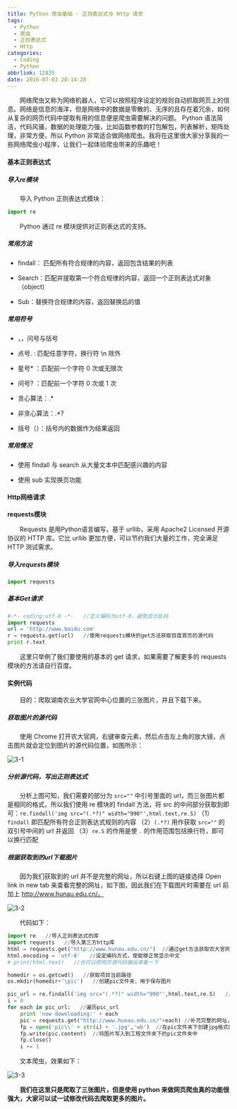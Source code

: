 ```yaml
---
title: Python 爬虫基础 - 正则表达式与 Http 请求
tags:
  - Python
  - 爬虫
  - 正则表达式
  - Http
categories:
  - Coding
  - Python
abbrlink: 12835
date: 2016-07-03 20:14:28
---
```


　　网络爬虫又称为网络机器人，它可以按照程序设定的规则自动抓取网页上的信息。网络是信息的海洋，但是网络中的数据是零散的、无序的且存在着冗余，如何从复杂的网页代码中提取有用的信息便是爬虫需要解决的问题。 Python 语法简洁，代码风骚，数据的处理能力强，比如函数参数的打包解包，列表解析，矩阵处理，非常方便，所以 Python 非常适合做网络爬虫。我将在这里很大家分享我的一些网络爬虫小程序，让我们一起体验爬虫带来的乐趣吧！

<!--more-->

#### 基本正则表达式

##### 导入re模块

　　导入 Python 正则表达式模块：

```python
import re
```

　　Python 通过 re 模块提供对正则表达式的支持。

##### 常用方法

- findall： 匹配所有符合规律的内容，返回包含结果的列表

- Search：匹配并提取第一个符合规律的内容，返回一个正则表达式对象（object)

- Sub：替换符合规律的内容，返回替换后的值

##### 常用符号

- ，，问号与括号

- 点号.  :  匹配任意字符，换行符 \n 除外

- 星号* ：匹配前一个字符 0 次或无限次

- 问号? ：匹配前一个字符 0 次或 1 次

- 贪心算法：.*

- 非贪心算法：.*?

- 括号（）：括号内的数据作为结果返回

##### 常用情况

- 使用 findall 与 search 从大量文本中匹配感兴趣的内容

- 使用 sub 实现换页功能


#### Http网络请求

**requests模块**

　　Requests 是用Python语言编写，基于 urllib，采用 Apache2 Licensed 开源协议的 HTTP 库。它比 urllib 更加方便，可以节约我们大量的工作，完全满足 HTTP 测试需求。

##### 导入requests模块

```python
import requests
```

##### 基本Get请求

```python
#-*- coding:utf-8 -*-   //定义编码为utf-8，避免显示乱码
import requests
url = 'http://www.baidu.com'   
r = requests.get(url)   //使用requests模块的get方法获取百度首页的源代码
print r.text
```

　　这里只举例了我们要使用的基本的 get 请求，如果需要了解更多的 requests 模块的方法请自行百度。

#### 实例代码

　　目的：爬取湖南农业大学官网中心位置的三张图片，并且下载下来。

##### 获取图片的源代码

　　使用 Chrome 打开农大官网，右键审查元素，然后点击左上角的放大镜，点击图片就会定位到图片的源代码位置，如图所示：

![3-1](http://ohe7ixo05.bkt.clouddn.com/2016/7/3-1.jpg)

##### 分析源代码，写出正则表达式

　　分析上图可知，我们需要的部分为 `src=""` 中引号里面的 url，而三张图片都是相同的格式，所以我们使用 re 模块的 findall 方法，将 src 的中间部分获取到即可：`re.findall('img src="(.*?)" width="990"',html.text,re.S)`
（1）`findall` 即匹配所有符合正则表达式规则的内容
（2）`(.*?)` 用作获取 `src=""` 的双引号中间的 url 并返回
（3）`re.S` 的作用是使 `.` 的作用范围包括换行符，即可以换行匹配

##### 根据获取到的url下载图片

　　因为我们获取到的 url 并不是完整的网址，所以右键上图的链接选择 Open link in new tab 来查看完整的网址，如下图，因此我们在下载图片时需要在 url 前加上 http://www.hunau.edu.cn/。

![3-2](http://ohe7ixo05.bkt.clouddn.com/2016/7/3-2.jpg)

　　代码如下：
```python
import re   //导入正则表达式的库
import requests   //导入第三方http库
html = requests.get("http://www.hunau.edu.cn/")  //通过get方法获取农大官网的网页源代码
html.encoding = 'utf-8'   //设定编码方式，使能够正常显示中文
# print(html.text)   //也可以把网页源代码输出来看一下

homedir = os.getcwd()   //获取项目当前路径
os.mkdir(homedir+'\pic')   //创建pic文件夹，用于保存图片

pic_url = re.findall('img src="(.*?)" width="990"',html.text,re.S)   //设定正则表达式，爬取图片的url
i = 0
for each in pic_url:   //遍历pic_url
    print 'now downloading:' + each
    pic = requests.get("http://www.hunau.edu.cn/"+each) //补充完整的网址，通过get方法获取图片 
    fp = open('pic\\' + str(i) + '.jpg','wb')  //在pic文件夹下创建jpg格式的文件
    fp.write(pic.content)  //将图片写入到工程文件夹下的pic文件夹中
    fp.close()   
    i += 1
```

　　文本爬虫，效果如下：

![3-3](http://ohe7ixo05.bkt.clouddn.com/2016/7/3-3.jpg)

　　**我们在这里只是爬取了三张图片，但是使用 python 来做网页爬虫真的功能很强大，大家可以试一试修改代码去爬取更多的图片。**